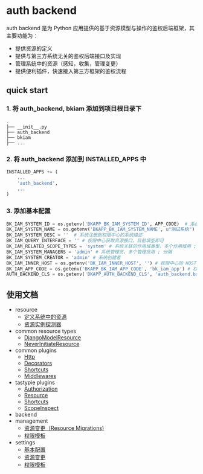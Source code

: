 # auth backend

auth backend 是为 Python 应用提供的基于资源模型与操作的鉴权后端框架，其主要功能为：

- 提供资源的定义
- 提供与第三方系统无关的鉴权后端接口及实现
- 管理系统中的资源（感知，收集，管理变更）
- 提供便利插件，快速接入第三方框架的鉴权流程

## quick start

### 1. 将 auth_backend, bkiam 添加到项目根目录下

```text
.
├── __init__.py
├── auth_backend
├── bkiam
├── ...
```

### 2. 将 auth_backend 添加到 INSTALLED_APPS 中

```python
INSTALLED_APPS += (
    ...
    'auth_backend',
    ...
)
```

### 3. 添加基本配置

```python
BK_IAM_SYSTEM_ID = os.getenv('BKAPP_BK_IAM_SYSTEM_ID', APP_CODE)  # 系统注册到权限中心的系统名
BK_IAM_SYSTEM_NAME = os.getenv('BKAPP_BK_IAM_SYSTEM_NAME', u"测试系统")  # 系统注册到权限中心的系统名
BK_IAM_SYSTEM_DESC = ''  # 系统注册到权限中心的系统描述
BK_IAM_QUERY_INTERFACE = '' # 权限中心获取资源接口，目前填空即可
BK_IAM_RELATED_SCOPE_TYPES = 'system' # 系统关联的作用域类型，多个作用域用 ; 分隔
BK_IAM_SYSTEM_MANAGERS = 'admin' # 系统管理员，多个管理员用 ; 分隔
BK_IAM_SYSTEM_CREATOR = 'admin' # 系统创建者
BK_IAM_INNER_HOST = os.getenv('BK_IAM_INNER_HOST', '') # 权限中心的 HOST
BK_IAM_APP_CODE = os.getenv('BKAPP_BK_IAM_APP_CODE', 'bk_iam_app') # 权限中心的 APP CODE
AUTH_BACKEND_CLS = os.getenv('BKAPP_AUTH_BACKEND_CLS', 'auth_backend.backends.bkiam.BkIAMBackend') # 使用的鉴权后端类，默认使用权限中心作为鉴权后端
```

## 使用文档

- resource
  - [定义系统中的资源](docs/resource/define_your_resource.md)
  - [资源实例探测器](docs/resource/resource_instance_inspect.md)
- common resource types
  - [DjangoModelResource](docs/resource/django_model_resource.md)
  - [NeverInitiateResource](docs/resource/nerver_initiate_resource.md)
- common plugins
  - [Http](docs/plugins/http.md)
  - [Decorators](docs/plugins/decorators.md)
  - [Shortcuts](docs/plugins/shortcuts.md)
  - [Middlewares](docs/plugins/middlewares.md)
- tastypie plugins
  - [Authorization](docs/plugins/tastypie/authorization.md)
  - [Resource](docs/plugins/tastypie/resource.md)
  - [Shortcuts](docs/plugins/tastypie/shortcuts.md)
  - [ScopeInspect](docs/plugins/tastypie/inspect.md)
- backend
- management
  - [资源变更（Resource Migrations)](docs/management/resource_migrations.md)
  - [权限模板](docs/management/perms_templates.md)
- settings
  - [基本配置](docs/settings/basic_settings.md)
  - [资源变更](docs/settings/migration_settings.md)
  - [权限模板](docs/settings/templates_settings.md)